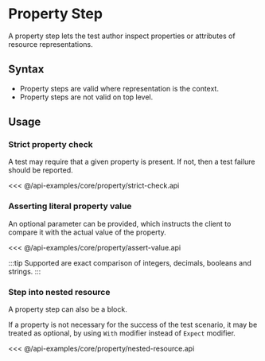 # Property Step

A property step lets the test author inspect properties or attributes of resource
representations.

## Syntax

* Property steps are valid where representation is the context.
* Property steps are not valid on top level.

## Usage

### Strict property check

A test may require that a given property is present. If not, then a test failure should be
reported.

<<< @/api-examples/core/property/strict-check.api

### Asserting literal property value

An optional parameter can be provided, which instructs the client to compare it with 
the actual value of the property.

<<< @/api-examples/core/property/assert-value.api

:::tip
Supported are exact comparison of integers, decimals, booleans and strings.
:::

### Step into nested resource

A property step can also be a block.

If a property is not necessary for the success of the test scenario, it may be treated as 
optional, by using `With` modifier instead of `Expect` modifier.

<<< @/api-examples/core/property/nested-resource.api
